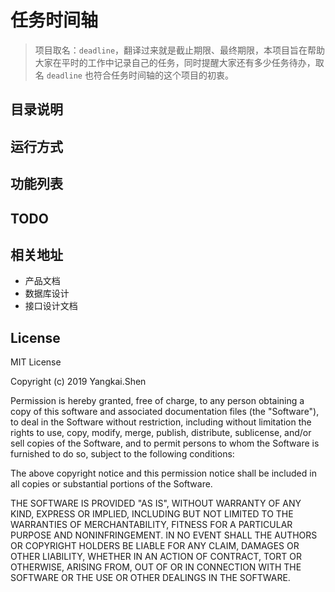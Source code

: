 # 任务时间轴

> 项目取名：`deadline`，翻译过来就是截止期限、最终期限，本项目旨在帮助大家在平时的工作中记录自己的任务，同时提醒大家还有多少任务待办，取名 `deadline` 也符合任务时间轴的这个项目的初衷。

## 目录说明



## 运行方式



## 功能列表



## TODO



## 相关地址

- 产品文档
- 数据库设计
- 接口设计文档

## License

MIT License

Copyright (c) 2019 Yangkai.Shen

Permission is hereby granted, free of charge, to any person obtaining a copy of this software and associated documentation files (the "Software"), to deal in the Software without restriction, including without limitation the rights to use, copy, modify, merge, publish, distribute, sublicense, and/or sell copies of the Software, and to permit persons to whom the Software is furnished to do so, subject to the following conditions:

The above copyright notice and this permission notice shall be included in all copies or substantial portions of the Software.

THE SOFTWARE IS PROVIDED "AS IS", WITHOUT WARRANTY OF ANY KIND, EXPRESS OR IMPLIED, INCLUDING BUT NOT LIMITED TO THE WARRANTIES OF MERCHANTABILITY, FITNESS FOR A PARTICULAR PURPOSE AND NONINFRINGEMENT. IN NO EVENT SHALL THE AUTHORS OR COPYRIGHT HOLDERS BE LIABLE FOR ANY CLAIM, DAMAGES OR OTHER LIABILITY, WHETHER IN AN ACTION OF CONTRACT, TORT OR OTHERWISE, ARISING FROM, OUT OF OR IN CONNECTION WITH THE SOFTWARE OR THE USE OR OTHER DEALINGS IN THE SOFTWARE.